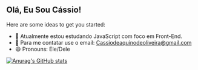 ## Olá, Eu Sou Cássio!

Here are some ideas to get you started:

- 🔭 Atualmente estou estudando JavaScript com foco em Front-End.
- 💬 Para me contatar use o email: Cassiodeaquinodeoliveira@gmail.com
- 😄 Pronouns: Ele/Dele

[![Anurag's GitHub stats](https://github-readme-stats.vercel.app/apiCazzAquino=anuraghazra)](https://github.com/anuraghazra/github-readme-stats)
